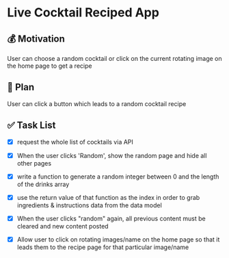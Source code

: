 # Live Cocktail Reciped App

## 💰 Motivation

 User can choose a random cocktail or click on the current rotating image on the home page to get a recipe
## 📐 Plan

 User can click a button which leads to a random cocktail recipe

## ✅ Task List

- [x] request the whole list of cocktails via API
- [x]  When the user clicks 'Random', show the random page and hide all other pages
- [x] write a function to generate a random integer between 0 and the length of the drinks array
- [x] use the return value of that function as the index in order to grab ingredients & instructions data from the data model
- [x] When the user clicks "random" again, all previous content must be cleared and new content posted
- [x] Allow user to click on rotating images/name on the home page so that it leads them to the recipe page for that particular image/name

